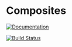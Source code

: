 # Composites

[![Documentation](https://img.shields.io/badge/docs-blue.svg)](https://byuflowlab.github.io/Composites.jl/dev/)


[![Build Status](https://travis-ci.org/taylormcd/Composites.jl.svg?branch=master)](https://travis-ci.org/byuflowlab/Composites.jl)

